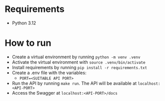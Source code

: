 # Requirements
* Python 3.12 

# How to run 
* Create a virtual environment by running `python -m venv .venv`
* Activate the virtual environment with `source .venv/bin/activate`
* Install requirements by running `pip install -r requirements.txt`
* Create a .env file with the variables:
    * `PORT=<SUITABLE API PORT>`
* Run the API by running `make run`. The API will be available at `localhost:<API-PORT>`
* Access the Swagger at `localhost:<API-PORT>/docs`